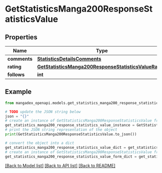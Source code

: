 # GetStatisticsManga200ResponseStatisticsValue


## Properties

Name | Type | Description | Notes
------------ | ------------- | ------------- | -------------
**comments** | [**StatisticsDetailsComments**](StatisticsDetailsComments.md) |  | [optional] 
**rating** | [**GetStatisticsManga200ResponseStatisticsValueRating**](GetStatisticsManga200ResponseStatisticsValueRating.md) |  | [optional] 
**follows** | **int** |  | [optional] 

## Example

```python
from mangadex_openapi.models.get_statistics_manga200_response_statistics_value import GetStatisticsManga200ResponseStatisticsValue

# TODO update the JSON string below
json = "{}"
# create an instance of GetStatisticsManga200ResponseStatisticsValue from a JSON string
get_statistics_manga200_response_statistics_value_instance = GetStatisticsManga200ResponseStatisticsValue.from_json(json)
# print the JSON string representation of the object
print(GetStatisticsManga200ResponseStatisticsValue.to_json())

# convert the object into a dict
get_statistics_manga200_response_statistics_value_dict = get_statistics_manga200_response_statistics_value_instance.to_dict()
# create an instance of GetStatisticsManga200ResponseStatisticsValue from a dict
get_statistics_manga200_response_statistics_value_form_dict = get_statistics_manga200_response_statistics_value.from_dict(get_statistics_manga200_response_statistics_value_dict)
```
[[Back to Model list]](../README.md#documentation-for-models) [[Back to API list]](../README.md#documentation-for-api-endpoints) [[Back to README]](../README.md)


